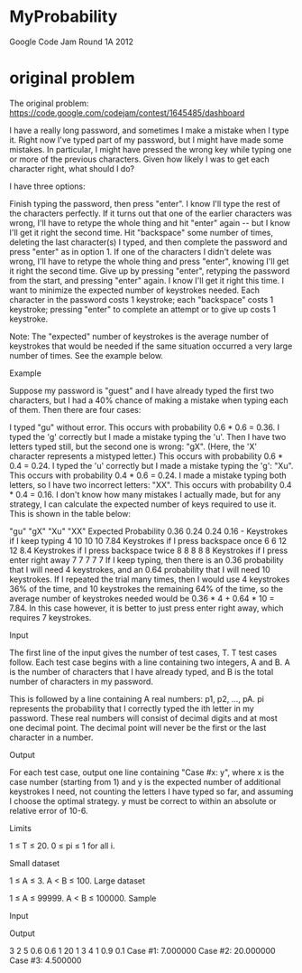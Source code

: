 MyProbability
=============

Google Code Jam Round 1A 2012

original problem
================

The original problem: https://code.google.com/codejam/contest/1645485/dashboard

I have a really long password, and sometimes I make a mistake when I type it. Right now I've typed part of my password, but I might have made some mistakes. In particular, I might have pressed the wrong key while typing one or more of the previous characters. Given how likely I was to get each character right, what should I do?

I have three options:

Finish typing the password, then press "enter". I know I'll type the rest of the characters perfectly. If it turns out that one of the earlier characters was wrong, I'll have to retype the whole thing and hit "enter" again -- but I know I'll get it right the second time.
Hit "backspace" some number of times, deleting the last character(s) I typed, and then complete the password and press "enter" as in option 1. If one of the characters I didn't delete was wrong, I'll have to retype the whole thing and press "enter", knowing I'll get it right the second time.
Give up by pressing "enter", retyping the password from the start, and pressing "enter" again. I know I'll get it right this time.
I want to minimize the expected number of keystrokes needed. Each character in the password costs 1 keystroke; each "backspace" costs 1 keystroke; pressing "enter" to complete an attempt or to give up costs 1 keystroke.

Note: The "expected" number of keystrokes is the average number of keystrokes that would be needed if the same situation occurred a very large number of times. See the example below.

Example

Suppose my password is "guest" and I have already typed the first two characters, but I had a 40% chance of making a mistake when typing each of them. Then there are four cases:

I typed "gu" without error. This occurs with probability 0.6 * 0.6 = 0.36.
I typed the 'g' correctly but I made a mistake typing the 'u'. Then I have two letters typed still, but the second one is wrong: "gX". (Here, the 'X' character represents a mistyped letter.) This occurs with probability 0.6 * 0.4 = 0.24.
I typed the 'u' correctly but I made a mistake typing the 'g': "Xu". This occurs with probability 0.4 * 0.6 = 0.24.
I made a mistake typing both letters, so I have two incorrect letters: "XX". This occurs with probability 0.4 * 0.4 = 0.16.
I don't know how many mistakes I actually made, but for any strategy, I can calculate the expected number of keys required to use it. This is shown in the table below:

"gu"   	"gX"   	"Xu"   	"XX"   	Expected
Probability	0.36	0.24	0.24	0.16	-
Keystrokes if I keep typing	4	10	10	10	7.84
Keystrokes if I press backspace once	6	6	12	12	8.4
Keystrokes if I press backspace twice  	8	8	8	8	8
Keystrokes if I press enter right away	7	7	7	7	7
If I keep typing, then there is an 0.36 probability that I will need 4 keystrokes, and an 0.64 probability that I will need 10 keystrokes. If I repeated the trial many times, then I would use 4 keystrokes 36% of the time, and 10 keystrokes the remaining 64% of the time, so the average number of keystrokes needed would be 0.36 * 4 + 0.64 * 10 = 7.84. In this case however, it is better to just press enter right away, which requires 7 keystrokes.

Input

The first line of the input gives the number of test cases, T. T test cases follow. Each test case begins with a line containing two integers, A and B. A is the number of characters that I have already typed, and B is the total number of characters in my password.

This is followed by a line containing A real numbers: p1, p2, ..., pA. pi represents the probability that I correctly typed the ith letter in my password. These real numbers will consist of decimal digits and at most one decimal point. The decimal point will never be the first or the last character in a number.

Output

For each test case, output one line containing "Case #x: y", where x is the case number (starting from 1) and y is the expected number of additional keystrokes I need, not counting the letters I have typed so far, and assuming I choose the optimal strategy. y must be correct to within an absolute or relative error of 10-6.

Limits

1 ≤ T ≤ 20.
0 ≤ pi ≤ 1 for all i.

Small dataset

1 ≤ A ≤ 3.
A < B ≤ 100.
Large dataset

1 ≤ A ≤ 99999.
A < B ≤ 100000.
Sample


Input 
 	
Output 
 
3
2 5
0.6 0.6
1 20
1
3 4
1 0.9 0.1
Case #1: 7.000000
Case #2: 20.000000
Case #3: 4.500000

